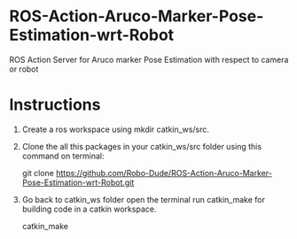 # ROS-Action-Aruco-Marker-Pose-Estimation-wrt-Robot
ROS Action Server for Aruco marker Pose Estimation with respect to camera or robot

# Instructions
1. Create a ros workspace using mkdir catkin_ws/src.
2. Clone the all this packages in your catkin_ws/src folder using this command on terminal:

    git clone https://github.com/Robo-Dude/ROS-Action-Aruco-Marker-Pose-Estimation-wrt-Robot.git
    
4. Go back to catkin_ws folder open the terminal run catkin_make for building code in a catkin workspace.

    catkin_make
    

